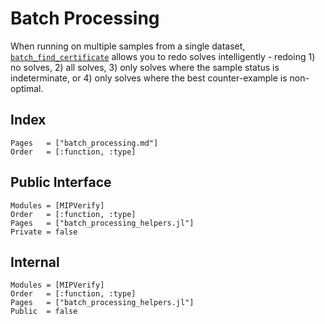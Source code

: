 # Batch Processing
When running on multiple samples from a single dataset, [`batch_find_certificate`](@ref) 
allows you to redo solves intelligently - redoing 1) no solves, 2) all solves, 3) only 
solves where the sample status is indeterminate, or 4) only solves where the best
counter-example is non-optimal.

## Index
```@index
Pages   = ["batch_processing.md"]
Order   = [:function, :type]
```

## Public Interface
```@autodocs
Modules = [MIPVerify]
Order   = [:function, :type]
Pages   = ["batch_processing_helpers.jl"]
Private = false
```

## Internal
```@autodocs
Modules = [MIPVerify]
Order   = [:function, :type]
Pages   = ["batch_processing_helpers.jl"]
Public  = false
```